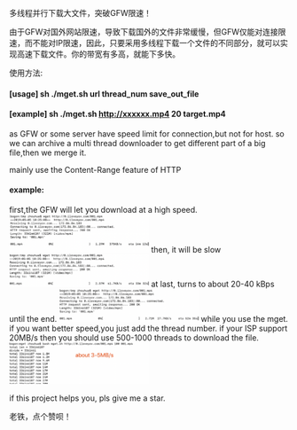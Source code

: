 多线程并行下载大文件，突破GFW限速！

由于GFW对国外网站限速，导致下载国外的文件非常缓慢，但GFW仅能对连接限速，而不能对IP限速，因此，只要采用多线程下载一个文件的不同部分，就可以实现高速下载文件。你的带宽有多高，就能下多快。

使用方法:
#### [usage]   sh ./mget.sh url thread_num save_out_file
#### [example] sh ./mget.sh http://xxxxxx.mp4 20 target.mp4

as GFW or some server have speed limit for connection,but not for host.
so we can archive a multi thread downloader to get different part of a big file,then we merge it.

mainly use the Content-Range feature of HTTP

#### example:
 first,the GFW will let you download at a high speed.
 <img src="pic/111.png" width="50%" height="50%" />
 then, it will be slow
 <img src="pic/222.png" width="50%" height="50%" />
 at last, turns to about 20-40 kBps until the end.
 <img src="pic/333.png" width="50%" height="50%" />
 while you use the mget. if you want better speed,you just add the thread number.
 if your ISP support 20MB/s then you should use 500-1000 threads to download the file.
 <img src="pic/444.png" width="50%" height="50%" />


if this project helps you, pls give me a star.

老铁，点个赞呗！


